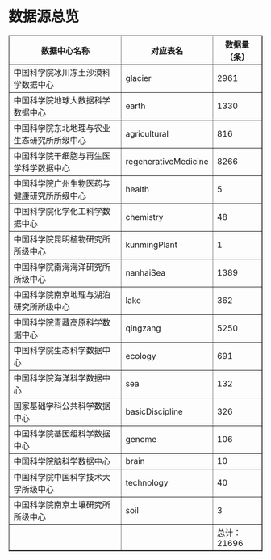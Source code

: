 # 数据源总览

<table border>
  <tr>
    <th>数据中心名称</th>
    <th>对应表名</th>
    <th>数据量（条）</th>
  </tr>

  <tr>
    <td>中国科学院冰川冻土沙漠科学数据中心</td>
    <td>glacier</td>
    <td>2961</td> 
  </tr>

  <tr>
    <td>中国科学院地球大数据科学数据中心</td>
    <td>earth</td>
    <td>1330</td> 
  </tr>

  <tr>
    <td>中国科学院东北地理与农业生态研究所所级中心</td>
    <td>agricultural</td>
    <td>816</td> 
  </tr>


  <tr>
    <td>中国科学院干细胞与再生医学科学数据中心</td>
    <td>regenerativeMedicine</td>
    <td>8266</td> 
  </tr>

  <tr>
    <td>中国科学院广州生物医药与健康研究所所级中心</td>
    <td>health</td>
    <td>5</td> 
  </tr>

  <tr>
    <td>中国科学院化学化工科学数据中心</td>
    <td>chemistry</td>
    <td>48</td> 
  </tr>

  <tr>
    <td>中国科学院昆明植物研究所所级中心</td>
    <td>kunmingPlant</td>
    <td>1</td> 
  </tr>

  <tr>
    <td>中国科学院南海海洋研究所所级中心</td>
    <td>nanhaiSea</td>
    <td>1389</td> 
  </tr>

  <tr>
    <td>中国科学院南京地理与湖泊研究所所级中心</td>
    <td>lake</td>
    <td>362</td> 
  </tr>

  <tr>
    <td>中国科学院青藏高原科学数据中心</td>
    <td>qingzang</td>
    <td>5250</td> 
  </tr>

  <tr>
    <td>中国科学院生态科学数据中心</td>
    <td>ecology</td>
    <td>691</td> 
  </tr>

  <tr>
    <td>中国科学院海洋科学数据中心</td>
    <td>sea</td>
    <td>132</td> 
  </tr>

  <tr>
    <td>国家基础学科公共科学数据中心</td>
    <td>basicDiscipline</td>
    <td>326</td> 
  </tr>

  <tr>
    <td>中国科学院基因组科学数据中心</td>
    <td>genome</td>
    <td>106</td> 
  </tr>

  <tr>
    <td>中国科学院脑科学数据中心</td>
    <td>brain</td>
    <td>10</td> 
  </tr>

  <tr>
    <td>中国科学院中国科学技术大学所级中心</td>
    <td>technology</td>
    <td>40</td> 
  </tr>

  <tr>
    <td>中国科学院南京土壤研究所所级中心</td>
    <td>soil</td>
    <td>3</td> 
  </tr>

  <tr>
    <td></td>
    <td></td>
    <td>总计：21696</td> 
  </tr>
  
</table>
